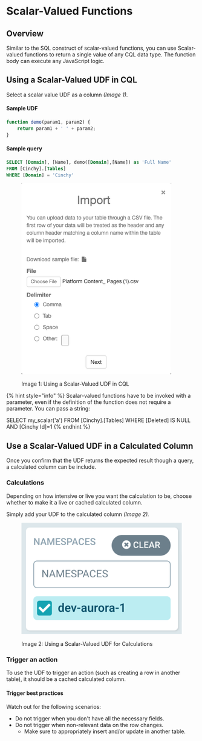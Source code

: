 # Scalar-Valued Functions

## Overview

Similar to the SQL construct of scalar-valued functions, you can use Scalar-valued functions to return a single value of any CQL data type. The function body can execute any JavaScript logic.

## Using a Scalar-Valued UDF in CQL

Select a scalar value UDF as a column _(Image 1)._

#### Sample UDF

```javascript
function demo(param1, param2) { 
    return param1 + ' ' + param2;
}
```

#### Sample query

```sql
SELECT [Domain], [Name], demo([Domain],[Name]) as 'Full Name'
FROM [Cinchy].[Tables]
WHERE [Domain] = 'Cinchy'
```

<figure><img src="../../../../.gitbook/assets/image (530).png" alt=""><figcaption><p>Image 1: Using a Scalar-Valued UDF in CQL</p></figcaption></figure>

{% hint style="info" %}
Scalar-valued functions have to be invoked with a parameter, even if the definition of the function does not require a parameter. You can pass a string:

SELECT my\_scalar('a') FROM \[Cinchy].\[Tables] WHERE \[Deleted] IS NULL AND \[Cinchy Id]=1
{% endhint %}

## Use a Scalar-Valued UDF in a Calculated Column

Once you confirm that the UDF returns the expected result though a query, a calculated column can be include. 

### Calculations

Depending on how intensive or live you want the calculation to be, choose whether to make it a live or cached calculated column.

Simply add your UDF to the calculated column _(Image 2)._

<figure><img src="../../../../.gitbook/assets/image (233).png" alt=""><figcaption><p>Image 2: Using a Scalar-Valued UDF for Calculations</p></figcaption></figure>

### Trigger an action

To use the UDF to trigger an action (such as creating a row in another table), it should be a cached calculated column. 

#### Trigger best practices

Watch out for the following scenarios:

* Do not trigger when you don't have all the necessary fields.
* Do not trigger when non-relevant data on the row changes.
  * Make sure to appropriately insert and/or update in another table.

